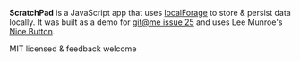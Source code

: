 **ScratchPad** is a JavaScript app that uses [localForage](https://github.com/mozilla/localForage) to store & persist data locally. It was built as a demo for [git@me issue 25](http://gitat.me/2014/02/27/The_Client_Side_Is_Always_Right.html) and uses Lee Munroe's [Nice Button](https://github.com/leemunroe/nice-button).

MIT licensed & feedback welcome